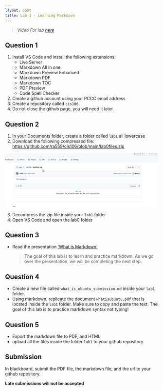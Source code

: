 ```yaml
---
layout: post
title: Lab 1 - Learning Markdown
---
```

> *Video For lab [here](https://youtube.com)*

## Question 1
1. Install VS Code and install the following extensions:
   * Live Server
   * Markdown All in one
   * Markdown Preview Enhanced
   * Markdown PDF
   * Markdown TOC
   * PDF Preview
   * Code Spell Checker
2. Create a github account using your PCCC email address
3. Create a repository called `cis106`
4. Do not close the github page, you will need it later.
  
## Question 2
1. In your Documents folder, create a folder called `lab1` all lowercase
2. Download the following compressed file: https://github.com/ra559/cis106/blob/main/lab0files.zip 
 
![labzerodownload](/assets/labzerodownload.gif)<br>

3. Decompress the zip file inside your `lab1` folder
4. Open VS Code and open the lab0 folder

## Question 3
* Read the presentation ['What is Markdown'](http://bit.ly/2KJyqbV)
  > The goal of this lab is to learn and practice markdown. As we go over the presentation, we will be completing the next step.

## Question 4
* Create a new file called `what_is_ubuntu_submission.md` inside your `lab1` folder.
* Using markdown, replicate the document `whatisubuntu.pdf` that is located inside the `lab1` folder. Make sure to copy and paste the text. The goal of this lab is to practice markdown syntax not typing!

## Question 5 
* Export the markdown file to PDF, and HTML
* upload all the files inside the folder `lab1` to your github repository. 

## Submission
In blackboard, submit the PDF file, the markdown file, and the url to your github repository.

**Late submissions will not be accepted**
